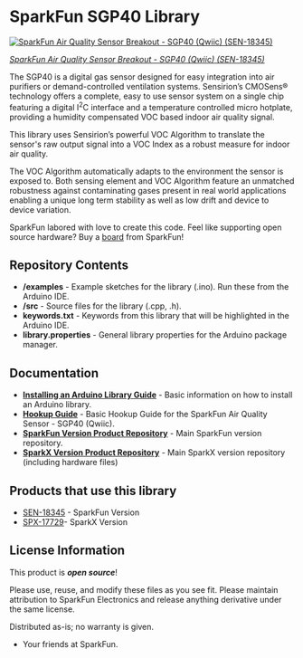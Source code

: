 SparkFun SGP40 Library
===========================================================
[![SparkFun Air Quality Sensor Breakout - SGP40 (Qwiic) (SEN-18345)](https://cdn.sparkfun.com/assets/parts/1/7/6/8/0/18345-SparkFun_Air_Quality_Sensor_Breakout_-_SGP40__Qwiic_-01.jpg)](https://www.sparkfun.com/products/18345)

[*SparkFun Air Quality Sensor Breakout - SGP40 (Qwiic) (SEN-18345)*](https://www.sparkfun.com/products/18345)

The SGP40 is a digital gas sensor designed for easy integration into air purifiers or demand-controlled ventilation systems.
Sensirion’s CMOSens® technology offers a complete, easy to use sensor system on a single chip featuring a digital
I<sup>2</sup>C interface and a temperature controlled micro hotplate, providing a humidity compensated VOC based indoor air quality signal.

This library uses Sensirion’s powerful VOC Algorithm to translate the sensor's raw output signal into a VOC Index as a robust measure for indoor air quality.

The VOC Algorithm automatically adapts to the environment the sensor is exposed to. Both sensing element and
VOC Algorithm feature an unmatched robustness against contaminating gases present in real world applications enabling a unique long term
stability as well as low drift and device to device variation.

SparkFun labored with love to create this code. Feel like supporting open source hardware?
Buy a [board](https://www.sparkfun.com/products/17729) from SparkFun!

Repository Contents
-------------------

* **/examples** - Example sketches for the library (.ino). Run these from the Arduino IDE.
* **/src** - Source files for the library (.cpp, .h).
* **keywords.txt** - Keywords from this library that will be highlighted in the Arduino IDE.
* **library.properties** - General library properties for the Arduino package manager.

Documentation
--------------

* **[Installing an Arduino Library Guide](https://learn.sparkfun.com/tutorials/installing-an-arduino-library)** - Basic information on how to install an Arduino library.
* **[Hookup Guide](https://learn.sparkfun.com/tutorials/air-quality-sensor---sgp40-qwiic-hookup-guide)** - Basic Hookup Guide for the SparkFun Air Quality Sensor - SGP40 (Qwiic).
* **[SparkFun Version Product Repository](https://github.com/sparkfun/Qwiic_Air_Quality_Sensor_SGP40)** - Main SparkFun version repository.
* **[SparkX Version Product Repository](https://github.com/sparkfunX/SparkX_Air_Quality_Sensor-SGP40)** - Main SparkX version repository (including hardware files)

Products that use this library
--------------
* [SEN-18345](https://www.sparkfun.com/products/18345) - SparkFun Version
* [SPX-17729](https://www.sparkfun.com/products/17729)- SparkX Version

License Information
-------------------

This product is _**open source**_!

Please use, reuse, and modify these files as you see fit. Please maintain attribution to SparkFun Electronics and release anything derivative under the same license.

Distributed as-is; no warranty is given.

- Your friends at SparkFun.
